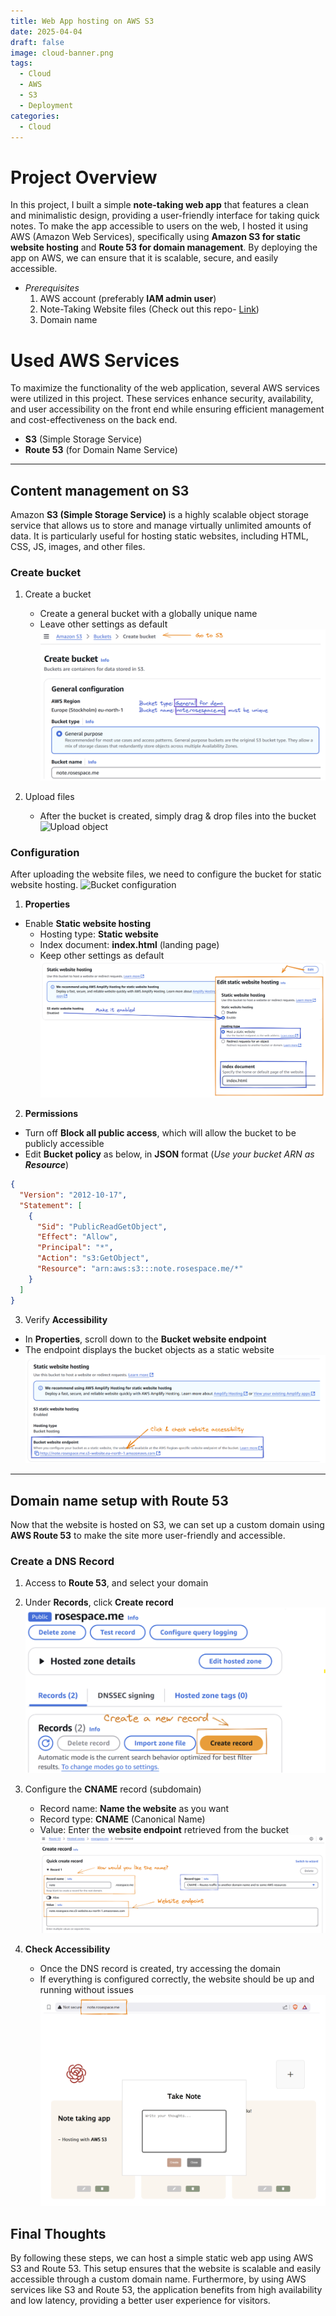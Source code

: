 ```yaml
---
title: Web App hosting on AWS S3
date: 2025-04-04
draft: false
image: cloud-banner.png
tags:
  - Cloud
  - AWS
  - S3
  - Deployment
categories: 
  - Cloud
---
```


# Project Overview

In this project, I built a simple **note-taking web app** that features a clean and minimalistic design, providing a user-friendly interface for taking quick notes. To make the app accessible to users on the web, I hosted it using AWS (Amazon Web Services), specifically using **Amazon S3 for static website hosting** and **Route 53 for domain management**. By deploying the app on AWS, we can ensure that it is scalable, secure, and easily accessible.

* *Prerequisites*
	1. AWS account (preferably **IAM admin user**)
	2. Note-Taking Website files (Check out this repo- [Link](https://github.com/rose-jang/web-takenote))
	3. Domain name

# Used AWS Services

To maximize the functionality of the web application, several AWS services were utilized in this project. These services enhance security, availability, and user accessibility on the front end while ensuring efficient management and cost-effectiveness on the back end.

- **S3** (Simple Storage Service)
- **Route 53** (for Domain Name Service)
<!-- - **CloudFront** (as Content Network Delivery)
- **AWS Certificate Manager** (to activate HTTPS) -->

---

## Content management on **S3**

Amazon **S3 (Simple Storage Service)** is a highly scalable object storage service that allows us to store and manage virtually unlimited amounts of data. It is particularly useful for hosting static websites, including HTML, CSS, JS, images, and other files.

### Create bucket
1. Create a bucket
	- Create a general bucket with a globally unique name
	- Leave other settings as default
![Create a bucket](create_bucket.png)

2. Upload files
	- After the bucket is created, simply drag & drop files into the bucket
![Upload object](upload_object.png)

### Configuration
After uploading the website files, we need to configure the bucket for static website hosting.
![Bucket configuration](bucket_configuration.png)

1. **Properties**
- Enable **Static website hosting**
	- Hosting type: **Static website**
	- Index document: **index.html** (landing page)
	- Keep other settings as default
![Bucket Properties](bucket_static.png)

2. **Permissions**
- Turn off **Block all public access**, which will allow the bucket to be publicly accessible
- Edit **Bucket policy** as below, in **JSON** format (*Use your bucket ARN as **Resource***)
```json
{
  "Version": "2012-10-17",
  "Statement": [
    {
      "Sid": "PublicReadGetObject",
      "Effect": "Allow",
      "Principal": "*",
      "Action": "s3:GetObject",
      "Resource": "arn:aws:s3:::note.rosespace.me/*"
    }
  ]
}
```

3. Verify **Accessibility**
- In **Properties**, scroll down to the **Bucket website endpoint**
- The endpoint displays the bucket objects as a static website
![Bucket endpoint](bucket_endpoint.png)

---
## Domain name setup with **Route 53**

Now that the website is hosted on S3, we can set up a custom domain using **AWS Route 53** to make the site more user-friendly and accessible.
### Create a DNS Record
1. Access to **Route 53**, and select your domain
2. Under **Records**, click **Create record**
![Create a new record](create_53.png)

3. Configure the **CNAME** record (subdomain)
	- Record name: **Name the website** as you want
	- Record type: **CNAME** (Canonical Name)
	- Value: Enter the **website endpoint** retrieved from the bucket
![CNAME Record](53_endpoint.png)

4. **Check Accessibility**
	- Once the DNS record is created, try accessing the domain
    - If everything is configured correctly, the website should be up and running without issues
![Website accessibility](web-hosting.png)


## Final Thoughts

By following these steps, we can host a simple static web app using AWS S3 and Route 53. This setup ensures that the website is scalable and easily accessible through a custom domain name. Furthermore, by using AWS services like S3 and Route 53, the application benefits from high availability and low latency, providing a better user experience for visitors.
